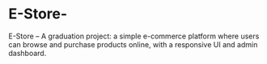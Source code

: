 # E-Store-
E-Store – A graduation project: a simple e-commerce platform where users can browse and purchase products online, with a responsive UI and admin dashboard.
